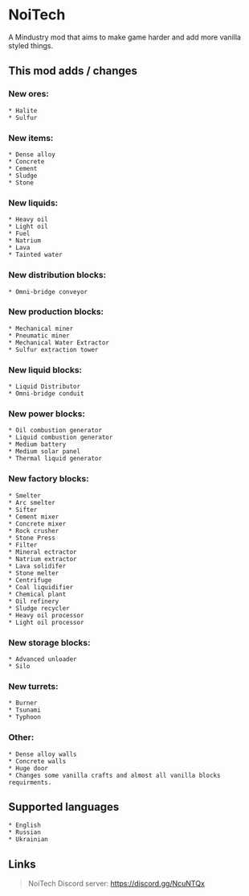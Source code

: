 # NoiTech

A Mindustry mod that aims to make game harder and add more vanilla styled things.

## This mod adds / changes

### New ores:
	* Halite
	* Sulfur
### New items:
	* Dense alloy
	* Concrete
	* Cement
	* Sludge
	* Stone
### New liquids:
	* Heavy oil
	* Light oil
	* Fuel
	* Natrium
	* Lava
	* Tainted water
### New distribution blocks:
	* Omni-bridge conveyor
### New production blocks:
	* Mechanical miner
	* Pneumatic miner
	* Mechanical Water Extractor
	* Sulfur extraction tower
### New liquid blocks:
	* Liquid Distributor
	* Omni-bridge conduit
### New power blocks:
	* Oil combustion generator
	* Liquid combustion generator
	* Medium battery
	* Medium solar panel
	* Thermal liquid generator
### New factory blocks:
	* Smelter
	* Arc smelter
	* Sifter
	* Cement mixer
	* Concrete mixer
	* Rock crusher
	* Stone Press
	* Filter
	* Mineral ectractor
	* Natrium extractor
	* Lava solidifer
	* Stone melter
	* Centrifuge
	* Coal liquidifier
	* Chemical plant
	* Oil refinery
	* Sludge recycler
	* Heavy oil processor
	* Light oil processor
### New storage blocks:
	* Advanced unloader
	* Silo
### New turrets:
	* Burner
	* Tsunami
	* Typhoon
### Other:
	* Dense alloy walls
	* Concrete walls
	* Huge door
	* Changes some vanilla crafts and almost all vanilla blocks requirments.

## Supported languages
	* English
	* Russian
	* Ukrainian

## Links
> NoiTech Discord server: https://discord.gg/NcuNTQx
